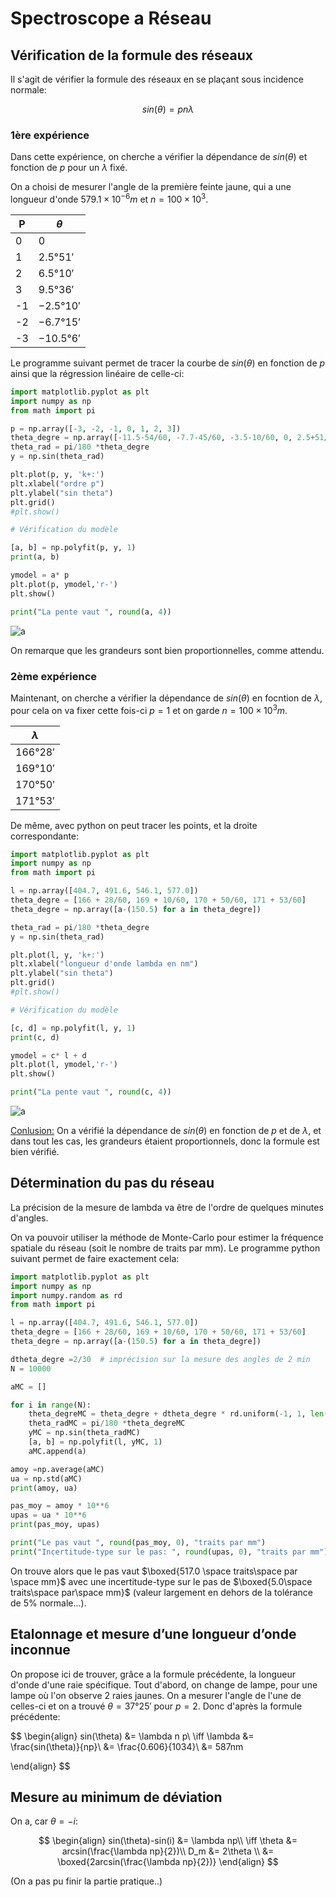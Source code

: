 # Spectroscope a Réseau

## Vérification de la formule des réseaux

Il s'agit de vérifier la formule des réseaux en se plaçant sous incidence normale:

$$
sin(\theta) = pn\lambda
$$

### 1ère expérience

Dans cette expérience, on cherche a vérifier la dépendance de $sin(\theta)$ et fonction de $p$ pour un $\lambda$ fixé.

On a choisi de mesurer l'angle de la première feinte jaune, qui a une longueur d'onde $579.1\times10^{-6}m$ et $n=100\times10^{3}$.

| P   | $\theta$   |
| --- | ---------- |
| 0   | 0          |
| 1   | $2.5°51'$  |
| 2   | $6.5°10'$  |
| 3   | $9.5°36'$  |
| -1  | $-2.5°10'$ |
| -2  | $-6.7°15'$ |
| -3  | $-10.5°6'$ |

Le programme suivant permet de tracer la courbe de $sin(\theta)$ en fonction de $p$ ainsi que la régression linéaire de celle-ci:

```python
import matplotlib.pyplot as plt
import numpy as np
from math import pi

p = np.array([-3, -2, -1, 0, 1, 2, 3])
theta_degre = np.array([-11.5-54/60, -7.7-45/60, -3.5-10/60, 0, 2.5+51/60, 6.5+10/60, 9.5+36/])
theta_rad = pi/180 *theta_degre
y = np.sin(theta_rad)

plt.plot(p, y, 'k+:')
plt.xlabel("ordre p")
plt.ylabel("sin theta")
plt.grid()
#plt.show()

# Vérification du modèle

[a, b] = np.polyfit(p, y, 1)
print(a, b)

ymodel = a* p
plt.plot(p, ymodel,'r-')
plt.show()

print("La pente vaut ", round(a, 4))
```

![a](sint_p.png)

On remarque que les grandeurs sont bien proportionnelles, comme attendu.

### 2ème expérience

Maintenant, on cherche a vérifier la dépendance de $sin(\theta)$ en focntion de $\lambda$, pour cela on va fixer cette fois-ci $p=1$ et on garde $n=100\times10^3m$.

| $\lambda$ |
| --------- |
| $166°28'$ |
| $169°10'$ |
| $170°50'$ |
| $171°53'$ |

De même, avec python on peut tracer les points, et la droite correspondante:

```python
import matplotlib.pyplot as plt
import numpy as np
from math import pi

l = np.array([404.7, 491.6, 546.1, 577.0]) 
theta_degre = [166 + 28/60, 169 + 10/60, 170 + 50/60, 171 + 53/60]
theta_degre = np.array([a-(150.5) for a in theta_degre])

theta_rad = pi/180 *theta_degre
y = np.sin(theta_rad)

plt.plot(l, y, 'k+:')
plt.xlabel("longueur d'onde lambda en nm")
plt.ylabel("sin theta")
plt.grid()
#plt.show()

# Vérification du modèle

[c, d] = np.polyfit(l, y, 1)
print(c, d)

ymodel = c* l + d
plt.plot(l, ymodel,'r-')
plt.show()

print("La pente vaut ", round(c, 4))
```

![a](sin_lambda.png)

<u>Conlusion:</u> On a vérifié la dépendance de $sin(\theta)$ en fonction de $p$ et de $\lambda$, et dans tout les cas, les grandeurs étaient proportionnels, donc la formule est bien vérifié.

## Détermination du pas du réseau

La précision de la mesure de lambda va être de l'ordre de quelques minutes d'angles.

On va pouvoir utiliser la méthode de Monte-Carlo pour estimer la fréquence spatiale du réseau (soit le nombre de traits par mm). Le programme python suivant permet de faire exactement cela:

```python
import matplotlib.pyplot as plt
import numpy as np
import numpy.random as rd
from math import pi

l = np.array([404.7, 491.6, 546.1, 577.0]) 
theta_degre = [166 + 28/60, 169 + 10/60, 170 + 50/60, 171 + 53/60]
theta_degre = np.array([a-(150.5) for a in theta_degre])

dtheta_degre =2/30  # imprécision sur la mesure des angles de 2 min
N = 10000

aMC = []

for i in range(N):
    theta_degreMC = theta_degre + dtheta_degre * rd.uniform(-1, 1, len(theta_degre))
    theta_radMC = pi/180 *theta_degreMC
    yMC = np.sin(theta_radMC)
    [a, b] = np.polyfit(l, yMC, 1)
    aMC.append(a)

amoy =np.average(aMC)
ua = np.std(aMC)
print(amoy, ua)

pas_moy = amoy * 10**6
upas = ua * 10**6
print(pas_moy, upas)

print("Le pas vaut ", round(pas_moy, 0), "traits par mm")
print("Incertitude-type sur le pas: ", round(upas, 0), "traits par mm")
```

On trouve alors que le pas vaut  $\boxed{517.0 \space traits\space  par \space mm}$ avec une incertitude-type sur le pas de $\boxed{5.0\space traits\space par\space mm}$  (valeur largement en dehors de la tolérance de 5% normale...).

## Etalonnage et mesure d’une longueur d’onde inconnue

On propose ici de trouver, grâce a la formule précédente, la longueur d'onde d'une raie spécifique. Tout d'abord, on change de lampe, pour une lampe où l'on observe 2 raies jaunes. On a mesurer l'angle de l'une de celles-ci et on a trouvé $\theta = 37°25'$ pour $p=2$. Donc d'après la formule précédente:

$$
\begin{align}
sin(\theta) &= \lambda n p\\
\iff \lambda &= \frac{sin(\theta)}{np}\\
            &= \frac{0.606}{1034}\\
            &= 587nm

\end{align}
$$

## Mesure au minimum de déviation

On a, car $\theta = -i$:

$$
\begin{align}
sin(\theta)-sin(i) &= \lambda np\\
\iff \theta &= arcsin(\frac{\lambda np}{2})\\
D_m &= 2\theta \\
&= \boxed{2arcsin(\frac{\lambda np}{2})}
\end{align}
$$

(On a pas pu finir la partie pratique..)
